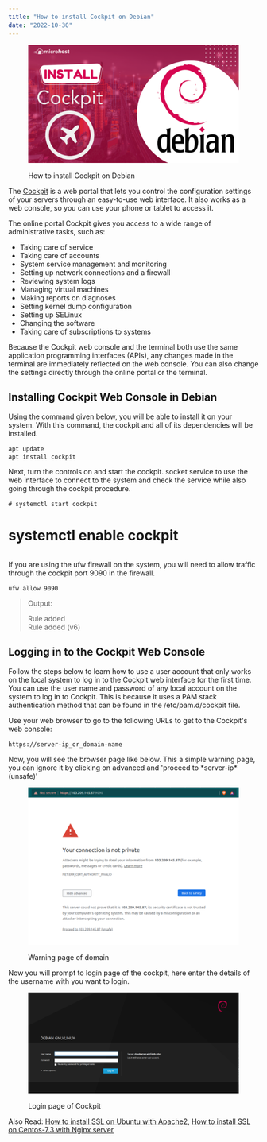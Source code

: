```yaml
---
title: "How to install Cockpit on Debian"
date: "2022-10-30"
---
```


<figure>

![How to install Cockpit on Debian](images/how-to-install-cockpit-on-Debian-1024x576.png)

<figcaption>

How to install Cockpit on Debian

</figcaption>

</figure>

The [Cockpit](https://cockpit-project.org/) is a web portal that lets you control the configuration settings of your servers through an easy-to-use web interface. It also works as a web console, so you can use your phone or tablet to access it.

The online portal Cockpit gives you access to a wide range of administrative tasks, such as:

- Taking care of service
- Taking care of accounts
- System service management and monitoring
- Setting up network connections and a firewall
- Reviewing system logs
- Managing virtual machines
- Making reports on diagnoses
- Setting kernel dump configuration
- Setting up SELinux
- Changing the software
- Taking care of subscriptions to systems

Because the Cockpit web console and the terminal both use the same application programming interfaces (APIs), any changes made in the terminal are immediately reflected on the web console. You can also change the settings directly through the online portal or the terminal.

## Installing Cockpit Web Console in Debian

Using the command given below, you will be able to install it on your system. With this command, the cockpit and all of its dependencies will be installed.

```
apt update
apt install cockpit
```
Next, turn the controls on and start the cockpit. socket service to use the web interface to connect to the system and check the service while also going through the cockpit procedure.

```
# systemctl start cockpit  
```
# systemctl enable cockpit
```

```

If you are using the ufw firewall on the system, you will need to allow traffic through the cockpit port 9090 in the firewall.

```
ufw allow 9090
```
> Output:
> 
> Rule added  
> Rule added (v6)

## Logging in to the Cockpit Web Console

Follow the steps below to learn how to use a user account that only works on the local system to log in to the Cockpit web interface for the first time. You can use the user name and password of any local account on the system to log in to Cockpit. This is because it uses a PAM stack authentication method that can be found in the /etc/pam.d/cockpit file.

Use your web browser to go to the following URLs to get to the Cockpit's web console:

```
https://server-ip_or_domain-name 
```

Now, you will see the browser page like below. This a simple warning page, you can ignore it by clicking on advanced and 'proceed to \*server-ip\*(unsafe)'

<figure>

![Warning page of domain](images/image-382.png)

<figcaption>

Warning page of domain

</figcaption>

</figure>

Now you will prompt to login page of the cockpit, here enter the details of the username with you want to login.

<figure>

![Login page of Cockpit](images/image-458-1024x491.png)

<figcaption>

Login page of Cockpit

</figcaption>

</figure>

Also Read: [How to install SSL on Ubuntu with Apache2](https://utho.com/docs/tutorial/install-ssl-on-ubuntu-with-apache2/), [How to install SSL on Centos-7.3 with Nginx server](https://utho.com/docs/tutorial/ssl-installation-on-centos-7-3-with-nginx-server/)
